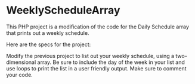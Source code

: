 # WeeklyScheduleArray
This PHP project is a modification of the code for the Daily Schedule array that prints out a weekly schedule.

Here are the specs for the project:

Modify the previous project to list out your weekly schedule, using a two-dimensional array. 
Be sure to include the day of the week in your list and use loops to print the list in a user friendly output. 
Make sure to comment your code.   


